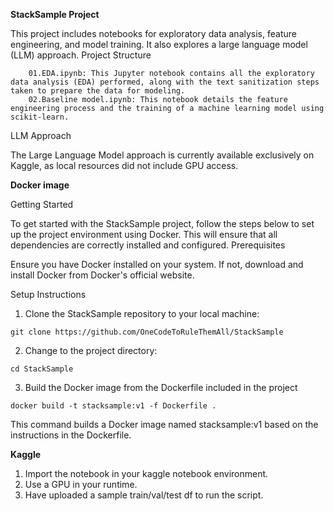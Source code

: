 **StackSample Project**

This project includes notebooks for exploratory data analysis, feature engineering, and model training. It also explores a large language model (LLM) approach.
Project Structure
```
    01.EDA.ipynb: This Jupyter notebook contains all the exploratory data analysis (EDA) performed, along with the text sanitization steps taken to prepare the data for modeling.
    02.Baseline model.ipynb: This notebook details the feature engineering process and the training of a machine learning model using scikit-learn.
```
LLM Approach

The Large Language Model approach is currently available exclusively on Kaggle, as local resources did not include GPU access.

**Docker image**

Getting Started

To get started with the StackSample project, follow the steps below to set up the project environment using Docker. This will ensure that all dependencies are correctly installed and configured.
Prerequisites

Ensure you have Docker installed on your system. If not, download and install Docker from Docker's official website.

Setup Instructions

1. Clone the StackSample repository to your local machine:

```
git clone https://github.com/OneCodeToRuleThemAll/StackSample
```
2. Change to the project directory:

```
cd StackSample
```
3. Build the Docker image from the Dockerfile included in the project
```
docker build -t stacksample:v1 -f Dockerfile .
```
This command builds a Docker image named stacksample:v1 based on the instructions in the Dockerfile.

**Kaggle**
1. Import the notebook in your kaggle notebook environment.
2. Use a GPU in your runtime.
3. Have uploaded a sample train/val/test df to run the script.
